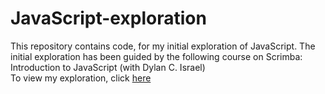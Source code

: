 # JavaScript-exploration
This repository contains code, for my initial exploration of JavaScript. The initial exploration has been guided by the following course on Scrimba:<br/>
   Introduction to JavaScript (with Dylan C. Israel) <br/>
   To view my exploration, click [here](script.js)
